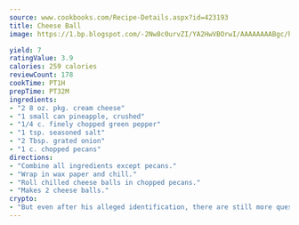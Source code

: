 ```yaml
---
source: www.cookbooks.com/Recipe-Details.aspx?id=423193
title: Cheese Ball
image: https://1.bp.blogspot.com/-2Nw8c0urvZI/YA2HwVBOrwI/AAAAAAAABgc/hcoCuYbLRGghREWYfHLERS8jzKEXzVPXwCLcBGAsYHQ/s154/14.png

yield: 7
ratingValue: 3.9
calories: 259 calories
reviewCount: 178
cookTime: PT1H
prepTime: PT32M
ingredients:
- "2 8 oz. pkg. cream cheese"
- "1 small can pineapple, crushed"
- "1/4 c. finely chopped green pepper"
- "1 tsp. seasoned salt"
- "2 Tbsp. grated onion"
- "1 c. chopped pecans"
directions:
- "Combine all ingredients except pecans."
- "Wrap in wax paper and chill."
- "Roll chilled cheese balls in chopped pecans."
- "Makes 2 cheese balls."
crypto:
- "But even after his alleged identification, there are still more questions than answers about the enigmatic creator of Bitcoin."
---
```

